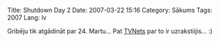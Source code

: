 Title: Shutdown Day 2
Date: 2007-03-22 15:16
Category: Sākums
Tags: 2007
Lang: lv

Gribēju tik atgādināt par 24. Martu... Pat [TVNets][1]   par to ir uzrakstiijis... :)

  [1]: http://www.tvnet.lv/zinas/tehnologijas/popsci/article.php?id=490337
